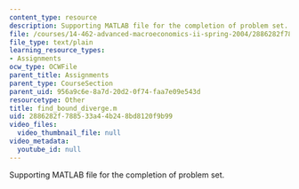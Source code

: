 ```yaml
---
content_type: resource
description: Supporting MATLAB file for the completion of problem set.
file: /courses/14-462-advanced-macroeconomics-ii-spring-2004/2886282f788533a44b248bd8120f9b99_find_bound_diverge.m
file_type: text/plain
learning_resource_types:
- Assignments
ocw_type: OCWFile
parent_title: Assignments
parent_type: CourseSection
parent_uid: 956a9c6e-8a7d-20d2-0f74-faa7e09e543d
resourcetype: Other
title: find_bound_diverge.m
uid: 2886282f-7885-33a4-4b24-8bd8120f9b99
video_files:
  video_thumbnail_file: null
video_metadata:
  youtube_id: null
---
```

Supporting MATLAB file for the completion of problem set.

